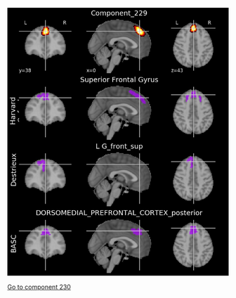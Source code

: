 ![229](preliminary/229.jpg "Component 229")

[Go to component 230](https://parietal-inria.github.io/MODL_atlas/256/230 "Component 230")

